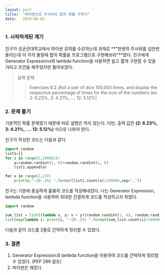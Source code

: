 ```yaml
---
layout: post
title:  "파이썬으로 주사위의 합의 확률 구하기"
date:   2016-06-02
---
```


### 1. 시작하게된 계기

친구가 성균관대학교에서 파이썬 강의를 수강하는데 과제로 **"한쌍의 주사위를 십만번 돌리는데 이 각각 돌릴때 합의 확률을 프로그램으로 구현해보라"**였다. 친구에게 Generator Expressions와 lambda function을 사용하면 쉽고 짧게 구현할 수 있을 거라고 조언을 해주었지만 풀어보았다.

> 실제 문제
> > Exercises 6.2 ¡Roll a pair of dice 100,000 times, and display the respective percentage of times for the sum of the numbers (ex: 2: 6.23%, 3: 4.21%, .... 12: 5.12%)

### 2. 문제 풀기

기본적인 확률 문제였기 때문에 따로 설명은 하지 않는다. 다만, 출력 값은 **(2: 6.23%, 3: 4.21%, .... 12: 5.12%)** 식으로 나와야 한다.

친구가 작성한 코드는 다음과 같다.

```python
import random
list1=[]
for i in range(1,100001):
    a=random.randint(1, 6)+random.randint(1, 6)
    list1.append(a)

for x in range(2,13):
    print(x,":{0:.2%} ".format(list1.count(x)/100000,sep=','))
```

친구는 기본에 충실하게 훌륭히 코드를 작성해내었다. 나는 Generator Expression, lambda function을 사용하여 최대한 간결하게 코드를 작성하고자 하였다.

```python
import random

sum_list = list((lambda x, y: x + y)(random.randint(1, 6), random.randint(1, 6)) for i in range(0, 1000000))
list(map(lambda i: print(i, ":{0:.2%} ".format(sum_list.count(i)/1000000, sep=',')), range(2, 13)))
```
다음과 같이 코드를 2줄로 간략하게 정리할 수 있었다.

### 3. 결론

1. Generator Expression과 lambda function을 이용하여 코드를 간략하게 정리할 수 있었다. (PEP 289 참조)
2. 파이썬은 재밌다.